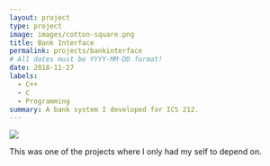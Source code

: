 ```yaml
---
layout: project
type: project
image: images/cotton-square.png
title: Bank Interface
permalink: projects/bankinterface
# All dates must be YYYY-MM-DD format!
date: 2018-11-27
labels:
  - C++
  - C
  - Programming
summary: A bank system I developed for ICS 212.
---
```


<img class="ui image" src="{{ site.baseurl }}/images/cotton-header.png">

This was one of the projects where I only had my self to depend on. 
